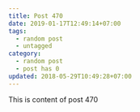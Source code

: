 ```yaml
---
title: Post 470
date: 2019-01-17T12:49:14+07:00
tags:
  - random post
  - untagged
category:
  - random post
  - post has 0
updated: 2018-05-29T10:49:28+07:00
---
```

This is content of post 470
